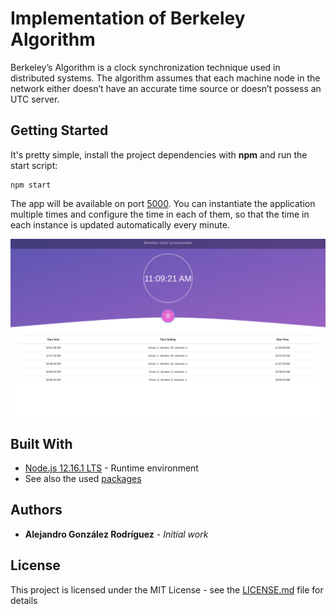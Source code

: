 # Implementation of Berkeley Algorithm

Berkeley’s Algorithm is a clock synchronization technique used in distributed systems. The algorithm assumes that each machine node in the network either doesn’t have an accurate time source or doesn’t possess an UTC server.

## Getting Started

It's pretty simple, install the project dependencies with **npm** and run the start script:

```
npm start
```

The app will be available on port [5000](http://localhost:5000/). You can instantiate the application multiple times and configure the time in each of them, so that the time in each instance is updated automatically every minute.

![editor screenshot](https://github.com/AlejandroGonzalR/berkeley-algorithm/blob/master/public/images/BerkeleyScreenshot.png)

## Built With

* [Node.js 12.16.1 LTS](https://maven.apache.org/) - Runtime environment
* See also the used [packages](https://github.com/AlejandroGonzalR/berkeley-algorithm/blob/master/package.json)

## Authors

* **Alejandro González Rodríguez** - *Initial work*

## License

This project is licensed under the MIT License - see the [LICENSE.md](LICENSE.md) file for details
